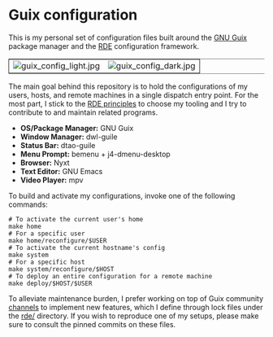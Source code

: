 

# Guix configuration

This is my personal set of configuration files built around the [GNU Guix](https://guix.gnu.org/) package manager and the [RDE](https://github.com/abcdw/rde) configuration framework.  

<table border="2" cellspacing="0" cellpadding="6" rules="groups" frame="hsides">


<colgroup>
<col  class="org-left" />

<col  class="org-left" />
</colgroup>
<tbody>
<tr>
<td class="org-left"><img src="https://files.migalmoreno.com/guix_config_light.jpg" alt="guix_config_light.jpg" /></td>
<td class="org-left"><img src="https://files.migalmoreno.com/guix_config_dark.jpg" alt="guix_config_dark.jpg" /></td>
</tr>
</tbody>
</table>

The main goal behind this repository is to hold the configurations of my users, hosts, and remote machines in a single dispatch entry point. For the most part, I stick to the [RDE principles](https://github.com/abcdw/rde#principles) to choose my tooling and I try to contribute to and maintain related programs.  

-   **OS/Package Manager:** GNU Guix
-   **Window Manager:** dwl-guile
-   **Status Bar:** dtao-guile
-   **Menu Prompt:** bemenu + j4-dmenu-desktop
-   **Browser:** Nyxt
-   **Text Editor:** GNU Emacs
-   **Video Player:** mpv

To build and activate my configurations, invoke one of the following commands:  

    # To activate the current user's home
    make home
    # For a specific user
    make home/reconfigure/$USER
    # To activate the current hostname's config
    make system
    # For a specific host
    make system/reconfigure/$HOST
    # To deploy an entire configuration for a remote machine
    make deploy/$HOST/$USER

To alleviate maintenance burden, I prefer working on top of Guix community [channels](https://guix.gnu.org/manual/en/html_node/Channels.html) to implement new features, which I define through lock files under the [rde/](rde/) directory. If you wish to reproduce one of my setups, please make sure to consult the pinned commits on these files.  

